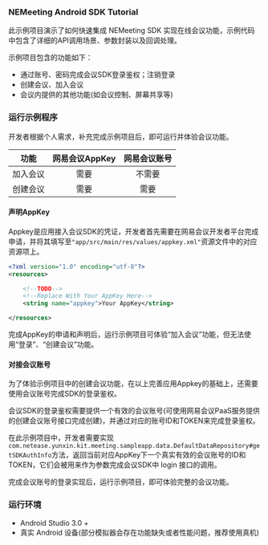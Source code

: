 
### NEMeeting Android SDK Tutorial

此示例项目演示了如何快速集成 NEMeeting SDK 实现在线会议功能，示例代码中包含了详细的API调用场景、参数封装以及回调处理。

示例项目包含的功能如下：

- 通过账号、密码完成会议SDK登录鉴权；注销登录
- 创建会议、加入会议
- 会议内提供的其他功能(如会议控制、屏幕共享等) 

### 运行示例程序

开发者根据个人需求，补充完成示例项目后，即可运行并体验会议功能。

|功能|网易会议AppKey|网易会议账号|
|:-:|:-:|:-:|
|加入会议|需要|不需要|
|创建会议|需要|需要|

#### 声明AppKey

Appkey是应用接入会议SDK的凭证，开发者首先需要在网易会议开发者平台完成申请，并将其填写至`"app/src/main/res/values/appkey.xml"`资源文件中的对应资源项上。

```xml
<?xml version="1.0" encoding="utf-8"?>
<resources>

    <!--TODO-->
    <!--Replace With Your AppKey Here-->
    <string name="appkey">Your AppKey</string>

</resources>
```

完成AppKey的申请和声明后，运行示例项目可体验“加入会议”功能，但无法使用“登录”、“创建会议”功能。

#### 对接会议账号

为了体验示例项目中的创建会议功能，在以上完善应用Appkey的基础上，还需要使用会议账号完成SDK的登录鉴权。

会议SDK的登录鉴权需要提供一个有效的会议账号(可使用网易会议PaaS服务提供的创建会议账号接口完成创建)，并通过对应的账号ID和TOKEN来完成登录鉴权。

在此示例项目中，开发者需要实现`com.netease.yunxin.kit.meeting.sampleapp.data.DefaultDataRepository#getSDKAuthInfo`方法，返回当前对应AppKey下一个真实有效的会议账号的ID和TOKEN，它们会被用来作为参数完成会议SDK中 login 接口的调用。

完成会议账号的登录实现后，运行示例项目，即可体验完整的会议功能。

### 运行环境

- Android Studio 3.0 +
- 真实 Android 设备(部分模拟器会存在功能缺失或者性能问题，推荐使用真机)




